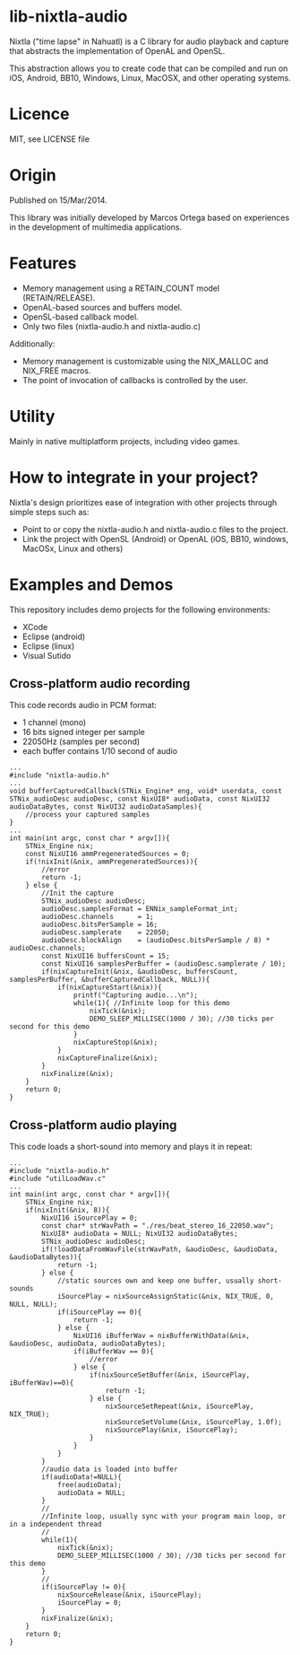 # lib-nixtla-audio

Nixtla ("time lapse" in Nahuatl) is a C library for audio playback and capture that abstracts the implementation of OpenAL and OpenSL.

This abstraction allows you to create code that can be compiled and run on iOS, Android, BB10, Windows, Linux, MacOSX, and other operating systems.

# Licence

MIT, see LICENSE file

# Origin

Published on 15/Mar/2014.

This library was initially developed by Marcos Ortega based on experiences in the development of multimedia applications.

# Features

- Memory management using a RETAIN_COUNT model (RETAIN/RELEASE).
- OpenAL-based sources and buffers model.
- OpenSL-based callback model.
- Only two files (nixtla-audio.h and nixtla-audio.c)

Additionally:

- Memory management is customizable using the NIX_MALLOC and NIX_FREE macros.
- The point of invocation of callbacks is controlled by the user.

# Utility

Mainly in native multiplatform projects, including video games.

# How to integrate in your project?

Nixtla's design prioritizes ease of integration with other projects through simple steps such as:

- Point to or copy the nixtla-audio.h and nixtla-audio.c files to the project.
- Link the project with OpenSL (Android) or OpenAL (iOS, BB10, windows, MacOSx, Linux and others)

# Examples and Demos

This repository includes demo projects for the following environments:

- XCode
- Eclipse (android)
- Eclipse (linux)
- Visual Sutido

## Cross-platform audio recording

This code records audio in PCM format:
- 1 channel (mono)
- 16 bits signed integer per sample
- 22050Hz (samples per second)
- each buffer contains 1/10 second of audio

```
...
#include "nixtla-audio.h"
...
void bufferCapturedCallback(STNix_Engine* eng, void* userdata, const STNix_audioDesc audioDesc, const NixUI8* audioData, const NixUI32 audioDataBytes, const NixUI32 audioDataSamples){
    //process your captured samples
}
...
int main(int argc, const char * argv[]){
    STNix_Engine nix;
    const NixUI16 ammPregeneratedSources = 0;
    if(!nixInit(&nix, ammPregeneratedSources)){
        //error
        return -1;
    } else {
        //Init the capture
        STNix_audioDesc audioDesc;
        audioDesc.samplesFormat = ENNix_sampleFormat_int;
        audioDesc.channels      = 1;
        audioDesc.bitsPerSample = 16;
        audioDesc.samplerate    = 22050;
        audioDesc.blockAlign    = (audioDesc.bitsPerSample / 8) * audioDesc.channels;
        const NixUI16 buffersCount = 15;
        const NixUI16 samplesPerBuffer = (audioDesc.samplerate / 10);
        if(nixCaptureInit(&nix, &audioDesc, buffersCount, samplesPerBuffer, &bufferCapturedCallback, NULL)){
            if(nixCaptureStart(&nix)){
                printf("Capturing audio...\n");
                while(1){ //Infinite loop for this demo
                    nixTick(&nix);
                    DEMO_SLEEP_MILLISEC(1000 / 30); //30 ticks per second for this demo
                }
                nixCaptureStop(&nix);
            }
            nixCaptureFinalize(&nix);
        }
        nixFinalize(&nix);
    }
    return 0;
}

```

## Cross-platform audio playing

This code loads a short-sound into memory and plays it in repeat:

```
...
#include "nixtla-audio.h"
#include "utilLoadWav.c"
...
int main(int argc, const char * argv[]){
    STNix_Engine nix;
    if(nixInit(&nix, 8)){
        NixUI16 iSourcePlay = 0;
        const char* strWavPath = "./res/beat_stereo_16_22050.wav";
        NixUI8* audioData = NULL; NixUI32 audioDataBytes;
        STNix_audioDesc audioDesc;
        if(!loadDataFromWavFile(strWavPath, &audioDesc, &audioData, &audioDataBytes)){
            return -1;
        } else {
            //static sources own and keep one buffer, usually short-sounds
            iSourcePlay = nixSourceAssignStatic(&nix, NIX_TRUE, 0, NULL, NULL);
            if(iSourcePlay == 0){
                return -1;
            } else {
                NixUI16 iBufferWav = nixBufferWithData(&nix, &audioDesc, audioData, audioDataBytes);
                if(iBufferWav == 0){
                    //error
                } else {
                    if(nixSourceSetBuffer(&nix, iSourcePlay, iBufferWav)==0){
                        return -1;
                    } else {
                        nixSourceSetRepeat(&nix, iSourcePlay, NIX_TRUE);
                        nixSourceSetVolume(&nix, iSourcePlay, 1.0f);
                        nixSourcePlay(&nix, iSourcePlay);
                    }
                }
            }
        }
        //audio data is loaded into buffer
        if(audioData!=NULL){
            free(audioData);
            audioData = NULL;
        }
        //
        //Infinite loop, usually sync with your program main loop, or in a independent thread
        //
        while(1){
            nixTick(&nix);
            DEMO_SLEEP_MILLISEC(1000 / 30); //30 ticks per second for this demo
        }
        //
        if(iSourcePlay != 0){
            nixSourceRelease(&nix, iSourcePlay);
            iSourcePlay = 0;
        }
        nixFinalize(&nix);
    }
    return 0;
}
```
